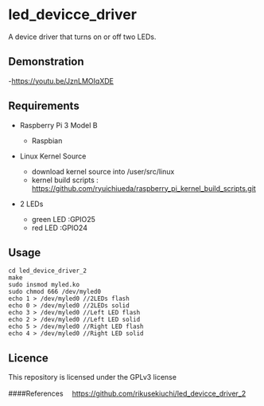 

# led_devicce_driver
A device driver that turns on or off two LEDs.

## Demonstration
-https://youtu.be/JznLMOIqXDE

## Requirements
- Raspberry Pi 3 Model B
  - Raspbian
  
- Linux Kernel Source
  - download kernel source into /user/src/linux
  - kernel build scripts : https://github.com/ryuichiueda/raspberry_pi_kernel_build_scripts.git
- 2 LEDs
  - green LED :GPIO25
  - red LED :GPIO24
  
## Usage
```
cd led_device_driver_2
make
sudo insmod myled.ko
sudo chmod 666 /dev/myled0
echo 1 > /dev/myled0 //2LEDs flash
echo 0 > /dev/myled0 //2LEDs solid
echo 3 > /dev/myled0 //Left LED flash
echo 2 > /dev/myled0 //Left LED solid
echo 5 > /dev/myled0 //Right LED flash
echo 4 > /dev/myled0 //Right LED solid
```

## Licence
This repository is licensed under the GPLv3 license

####References　
https://github.com/rikusekiuchi/led_devicce_driver_2
